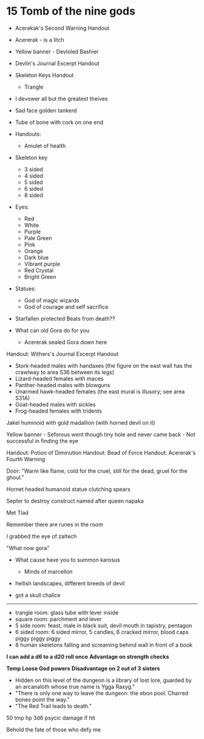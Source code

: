 # 15 Tomb of the nine gods

- Acerekak's Second Warning Handout
- Acererak - is a litch
- Yellow banner - Devloled Bashier
- Devlin's Journal Excerpt Handout

- Skeleton Keys Handout
  - Trangle

- I devower all but the greatest theives

- Sad face golden tankerd
- Tube of bone with cork on one end

- Handouts:
  - Amulet of health

- Skeleton key
  - 3 sided
  - 4 sided
  - 5 sided
  - 6 sided
  - 8 sided

- Eyes:
  - Red
  - White
  - Purple
  - Pale Green
  - Pink
  - Orange
  - Dark blue
  - Vibrant purple
  - Red Crystal  
  - Bright Green

- Statues:
  - God of magic wizards
  - God of courage and self sacrifice

- Starfallen protected Beats from death??
- What can old Gora do for you
  - Acererak sealed Gora down here

Handout: Withers's Journal Excerpt Handout

- Stork-headed males with handaxes (the figure on the east wall has the crawlway to area S36 between its legs)
- Lizard-headed females with maces
- Panther-headed males with blowguns
- Unarmed hawk-headed females (the east mural is illusory; see area S31A)
- Goat-headed males with sickles
- Frog-headed females with tridents

Jakel huminoid with gold madallion (with horned devil on it)

Yellow banner
    - Seforous went though tiny hole and never came back
    - Not successful in finding the eye

Handout: Potion of Diminution
Handout: Bead of Force
Handout: Acererak's Fourth Warning

Door: "Warm like flame, cold for the cruel, still for the dead, gruel for the ghoul."

Hornet headed humanoid statue clutching spears

Septer to destroy construct named after queen napaka

Met Tlad

Remember there are runes in the room

I grabbed the eye of zaltech

"What now gora"

- What cause have you to summon karosus
  - Minds of marcellon

- hellish landscapes, different breeds of devil
- got a skull chalice

---

- trangle room: glass tube with lever inside
- square room: parchment and lever
- 5 side room: feast, male in black suit, devil mouth in tapistry, pentagon
- 6 sided room: 6 sided mirror, 5 candles, 6 cracked mirror, blood caps piggy piggy piggy
- 8 human skeletons falling and screaming behind wall in front of a book

**I can add a d6 to a d20 roll once**
**Advantage on strength checks**

**Temp Loose God powers**
**Disadvantage on 2 out of 3 sisters**

- Hidden on this level of the dungeon is a library of lost lore, guarded by an arcanaloth whose true name is Ygga Raxyg."
- "There is only one way to leave the dungeon: the ebon pool. Charred bones point the way."
- "The Red Trail leads to death."

50 tmp hp
3d6 psycic damage if hit

Behold the fate of those who defy me